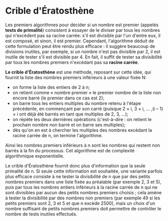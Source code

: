 # Crible d'Ératosthène

Les premiers algorithmes pour décider si un nombre est premier (appelés **tests de primalité**) consistent à essayer de le diviser par tous les nombres qui n'excèdent pas sa racine carrée: s'il est divisible par l'un d'entre eux, il est composé, et sinon, il est premier. 
Cependant, l'algorithme déduit de cette formulation peut être rendu plus efficace : il suggère beaucoup de divisions inutiles, par exemple, si un nombre n'est pas divisible par 2, il est inutile de tester s'il est divisible par 4. En fait, il suffit de tester sa divisibilité par tous les nombres premiers n'excédant pas sa **racine carrée**.

**Le crible d'Ératosthène** est une méthode, reposant sur cette idée, qui fournit la liste des nombres premiers inférieurs à une valeur fixée N:

- on forme la liste des entiers de 2 à n;
- on retient comme « nombre premier » le premier nombre de la liste non encore barré (le premier dans ce cas est 2);
- on barre tous les entiers multiples du nombre retenu à l'étape précédente, en commençant par son carré 
  (puisque 2 × i, 3 × i, … ,(i – 1) × i ont déjà été barrés en tant que multiples de 2, 3, ...);
- on répète les deux dernières opérations (c'est-à-dire : on retient le prochain nombre non barré et on barre ses multiples);
- dès qu'on en est à chercher les multiples des nombres excédant la racine carrée de n, on termine l'algorithme.

Ainsi les nombres premiers inférieurs à n sont les nombres qui restent non barrés à la fin du processus. Cet algorithme est de complexité algorithmique exponentielle.

Le crible d'Ératosthène fournit donc plus d'information que la seule primalité de n. Si seule cette information est souhaitée, une variante parfois plus efficace consiste à ne tester la divisibilité de n que par des petits nombres premiers dans une liste fixée au préalable (par exemple 2, 3 et 5), puis par tous les nombres entiers inférieurs à la racine carrée de n qui ne sont divisibles par aucun des petits nombres premiers choisis ; cela amène à tester la divisibilité par des nombres non premiers (par exemple 49 si les petits premiers sont 2, 3 et 5 et que n excède 2500), mais un choix d'un nombre suffisant de petits nombres premiers doit permettre de contrôler le nombre de tests inutiles effectués.
